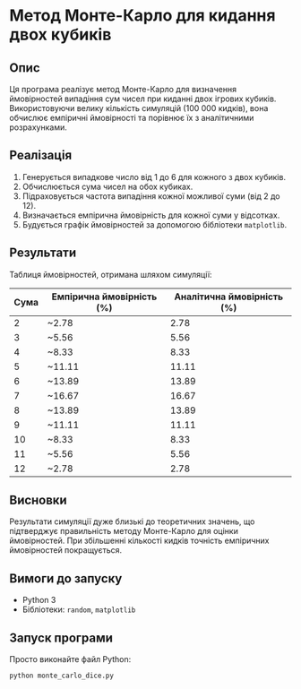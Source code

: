 # Метод Монте-Карло для кидання двох кубиків

## Опис
Ця програма реалізує метод Монте-Карло для визначення ймовірностей випадіння сум чисел при киданні двох ігрових кубиків. Використовуючи велику кількість симуляцій (100 000 кидків), вона обчислює емпіричні ймовірності та порівнює їх з аналітичними розрахунками.

## Реалізація
1. Генерується випадкове число від 1 до 6 для кожного з двох кубиків.
2. Обчислюється сума чисел на обох кубиках.
3. Підраховується частота випадіння кожної можливої суми (від 2 до 12).
4. Визначається емпірична ймовірність для кожної суми у відсотках.
5. Будується графік ймовірностей за допомогою бібліотеки `matplotlib`.

## Результати
Таблиця ймовірностей, отримана шляхом симуляції:

| Сума | Емпірична ймовірність (%) | Аналітична ймовірність (%) |
|------|---------------------------|----------------------------|
| 2    | ~2.78                     | 2.78                        |
| 3    | ~5.56                     | 5.56                        |
| 4    | ~8.33                     | 8.33                        |
| 5    | ~11.11                    | 11.11                       |
| 6    | ~13.89                    | 13.89                       |
| 7    | ~16.67                    | 16.67                       |
| 8    | ~13.89                    | 13.89                       |
| 9    | ~11.11                    | 11.11                       |
| 10   | ~8.33                     | 8.33                        |
| 11   | ~5.56                     | 5.56                        |
| 12   | ~2.78                     | 2.78                        |

## Висновки
Результати симуляції дуже близькі до теоретичних значень, що підтверджує правильність методу Монте-Карло для оцінки ймовірностей. При збільшенні кількості кидків точність емпіричних ймовірностей покращується.

## Вимоги до запуску
- Python 3
- Бібліотеки: `random`, `matplotlib`

## Запуск програми
Просто виконайте файл Python:
```bash
python monte_carlo_dice.py
```

